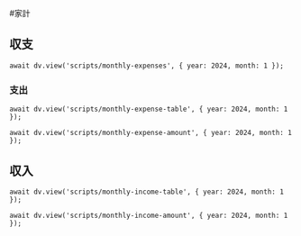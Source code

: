 #家計
## 収支
```dataviewjs
await dv.view('scripts/monthly-expenses', { year: 2024, month: 1 });
```
### 支出
```dataviewjs
await dv.view('scripts/monthly-expense-table', { year: 2024, month: 1 });
```
```dataviewjs
await dv.view('scripts/monthly-expense-amount', { year: 2024, month: 1 });
```
## 収入
```dataviewjs
await dv.view('scripts/monthly-income-table', { year: 2024, month: 1 });
```
```dataviewjs
await dv.view('scripts/monthly-income-amount', { year: 2024, month: 1 });
```
